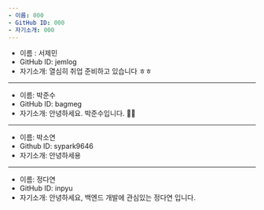 ```yaml
---
- 이름: 000
- GitHub ID: 000
- 자기소개: 000
---
```

- 이름 : 서제민
- GitHub ID: jemlog
- 자기소개: 열심히 취업 준비하고 있습니다 ㅎㅎ
---
- 이름: 박준수
- GitHub ID: bagmeg
- 자기소개: 안녕하세요. 박준수입니다. 🙋‍♂️
---
- 이름: 박소연
- Github ID: sypark9646
- 자기소개: 안녕하세용
---
- 이름: 정다연
- GitHub ID: inpyu
- 자기소개: 안녕하세요, 백엔드 개발에 관심있는 정다연 입니다.
